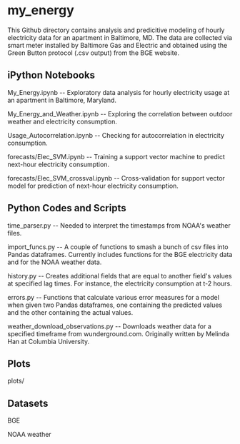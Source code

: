 my_energy
=========
This Github directory contains analysis and predicitive modeling of hourly electricity data for an apartment in Baltimore, MD.  The data are collected via smart meter installed by Baltimore Gas and Electric and obtained using the Green Button protocol (.csv output) from the BGE website.

## iPython Notebooks

  My_Energy.ipynb -- Exploratory data analysis for hourly electricity usage at an apartment in Baltimore, Maryland.

  My_Energy_and_Weather.ipynb -- Exploring the correlation between outdoor weather and electricity consumption.

  Usage_Autocorrelation.ipynb -- Checking for autocorrelation in electricity consumption.

  forecasts/Elec_SVM.ipynb -- Training a support vector machine to predict next-hour electricity consumption.

  forecasts/Elec_SVM_crossval.ipynb -- Cross-validation for support vector model for prediction of next-hour electricity consumption.

## Python Codes and Scripts

  time_parser.py -- Needed to interpret the timestamps from NOAA's weather files.
  
  import_funcs.py -- A couple of functions to smash a bunch of csv files into Pandas dataframes.  Currently includes functions for the BGE electricity data and for the NOAA weather data.
  
  history.py -- Creates additional fields that are equal to another field's values at specified lag times.  For instance, the electricity consumption at t-2 hours.
  
  errors.py -- Functions that calculate various error measures for a model when given two Pandas dataframes, one containing the predicted values and the other containing the actual values.
  
  weather_download_observations.py --  Downloads weather data for a specified timeframe from wunderground.com.  Originally written by Melinda Han at Columbia University.

## Plots

  plots/

## Datasets

  BGE 

  NOAA weather